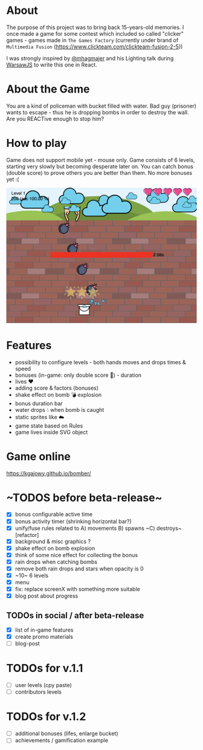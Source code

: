 # About
The purpose of this project was to bring back 15-years-old memories. I once made a game for some contest which included so called "clicker" games - games made in `The Games Factory` (currently under brand of `Multimedia Fusion` (https://www.clickteam.com/clickteam-fusion-2-5))

I was strongly inspired by [@mhagmajer](https://twitter.com/mhagmajer) and his Lighting talk during [WarsawJS](https://warsawjs.com) to write this one in React.

# About the Game
You are a kind of policeman with bucket filled with water. Bad guy (prisoner) wants to escape - thus he is dropping bombs in order to destroy the wall. Are you REACTive enough to stop him?

# How to play
Game does not support mobile yet - mouse only. Game consists of 6 levels, starting very slowly but becoming desperate later on.
You can catch bonus (double score) to prove others you are better than them. No more bonuses yet :(

![Screenshot from game](bomber-trailer.png)

# Features
* possibility to configure levels - both hands moves and drops times & speed
* bonuses (in-game: only double score 💯) - duration
* lives ❤️
* adding score & factors (bonuses)
* shake effect on bomb 💣 explosion
* bonus duration bar
* water drops 💧 when bomb is caught
* static sprites like ☁️
* game state based on Rules
* game lives inside SVG object

# Game online
https://kgajowy.github.io/bomber/


# ~TODOS before beta-release~

- [x] bonus configurable active time
- [x] bonus activity timer (shrinking horizontal bar?)
- [x] unify/fuse rules related to A) movements B) spawns ~C) destroys~ [refactor]
- [x] background & misc graphics ?
- [x] shake effect on bomb explosion
- [x] think of some nice effect for collecting the bonus
- [x] rain drops when catching bombs
- [x] remove both rain drops and stars when opacity is 0
- [x] ~10~ 6 levels
- [x] menu
- [x] fix: replace screenX with something more suitable
- [x] blog post about progress

## TODOs in social / after beta-release
- [x] list of in-game features
- [x] create promo materials
- [ ] blog-post

# TODOs for v.1.1
- [ ] user levels (cpy paste)
- [ ] contributors levels

# TODOs for v.1.2
- [ ] additional bonuses (lifes, enlarge bucket)
- [ ] achievements / gamification example
